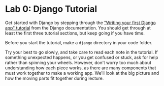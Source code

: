 # Lab 0: Django Tutorial

Get started with Django by stepping through the ["Writing your first Django app" tutorial](https://docs.djangoproject.com/en/4.1/intro/tutorial01/) from the Django documentation. You should get through at least the first three tutorial sections, but keep going if you have time.

Before you start the tutorial, make a `django` directory in your code folder.

Try your best to go slowly, and take care to read each note in the tutorial. If something unexpected happens, or you get confused or stuck, ask for help rather than spinning your wheels. However, don't worry too much about understanding how each piece works, as there are many components that must work together to make a working app. We'll look at the big picture and how the moving parts fit together during lecture. 